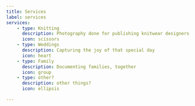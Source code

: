```yaml
---
title: Services
label: services
services:
    - type: Knitting
      description: Photography done for publishing knitwear designers
      icon: scissors
    - type: Weddings
      description: Capturing the joy of that special day
      icon: heart
    - type: Family
      description: Documenting families, together
      icon: group
    - type: other?
      description: other things?
      icon: ellipsis

---
```

